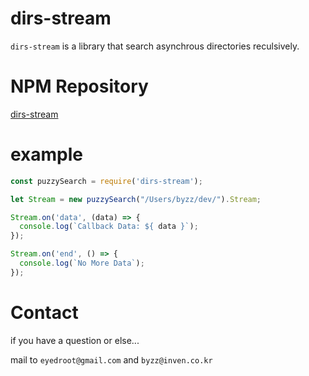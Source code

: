 # dirs-stream

`dirs-stream` is a library that search asynchrous directories reculsively.

# NPM Repository

[dirs-stream](https://www.npmjs.com/package/dirs-stream)

# example

```js
const puzzySearch = require('dirs-stream');

let Stream = new puzzySearch("/Users/byzz/dev/").Stream;

Stream.on('data', (data) => {
  console.log(`Callback Data: ${ data }`);
});

Stream.on('end', () => {
  console.log(`No More Data`);
});
```

# Contact

if you have a question or else...

mail to `eyedroot@gmail.com` and `byzz@inven.co.kr`